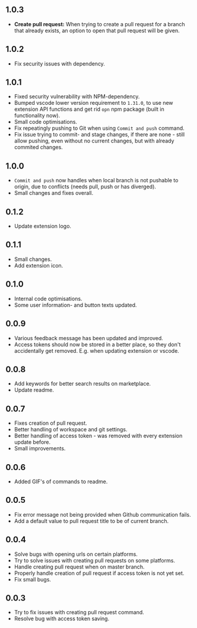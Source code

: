 ## 1.0.3

* **Create pull request:** When trying to create a pull request for a branch that already exists, an option to open that pull request will be given.

## 1.0.2

* Fix security issues with dependency.

## 1.0.1

* Fixed security vulnerability with NPM-dependency.
* Bumped vscode lower version requirement to `1.31.0`, to use new extension API functions and get rid `opn` npm package (built in functionality now).
* Small code optimisations.
* Fix repeatingly pushing to Git when using `Commit and push` command.
* Fix issue trying to commit- and stage changes, if there are none - still allow pushing, even without no current changes, but with already commited changes.

## 1.0.0

* `Commit and push` now handles when local branch is not pushable to origin, due to conflicts (needs pull, push or has diverged).
* Small changes and fixes overall.

## 0.1.2

* Update extension logo.

## 0.1.1

* Small changes.
* Add extension icon.

## 0.1.0

* Internal code optimisations.
* Some user information- and button texts updated.

## 0.0.9

* Various feedback message has been updated and improved.
* Access tokens should now be stored in a better place, so they don't accidentally get removed. E.g. when updating extension or vscode.

## 0.0.8

* Add keywords for better search results on marketplace.
* Update readme.

## 0.0.7

* Fixes creation of pull request.
* Better handling of workspace and git settings.
* Better handling of access token - was removed with every extension update before.
* Small improvements.

## 0.0.6

* Added GIF's of commands to readme.

## 0.0.5

* Fix error message not being provided when Github communication fails.
* Add a default value to pull request title to be of current branch.

## 0.0.4

* Solve bugs with opening urls on certain platforms.
* Try to solve issues with creating pull requests on some platforms.
* Handle creating pull request when on master branch.
* Properly handle creation of pull request if access token is not yet set.
* Fix small bugs.

## 0.0.3

* Try to fix issues with creating pull request command.
* Resolve bug with access token saving.